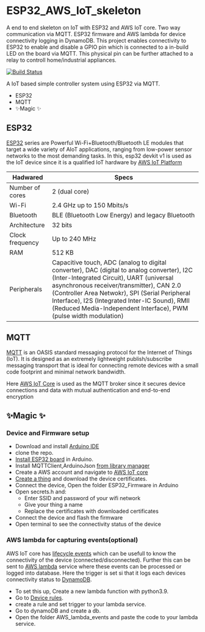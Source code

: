 # ESP32_AWS_IoT_skeleton
A end to end skeleton on IoT with ESP32 and AWS IoT core. Two way communication via MQTT. ESP32 firmware and AWS lambda for device connectivity logging in DynamoDB. This project enables connectivity to ESP32 to enable and disable a GPIO pin which is connected to a in-build LED on the board via MQTT. This physical pin can be further attached to a relay to controll home/industrial appliances.

[![Build Status](https://travis-ci.org/joemccann/dillinger.svg?branch=master)](https://travis-ci.org/joemccann/dillinger)

A IoT based simple controller system using ESP32 via MQTT. 

- ESP32
- MQTT
- ✨Magic ✨

## ESP32
[ESP32](https://www.espressif.com/en/products/socs/esp32) series are Powerful Wi-Fi+Bluetooth/Bluetooth LE modules that target a wide variety of AIoT applications, ranging from low-power sensor networks to the most demanding tasks. In this, esp32 devkit v1 is used as the IoT device since it is a qualified IoT hardware by [AWS IoT Platform](https://devices.amazonaws.com/detail/a3G0h0000077nRtEAI/ESP32-WROOM-32SE)

| Hadwared | Specs |
| ------ | ------ |
| Number of cores | 2 (dual core) |
| Wi-Fi | 2.4 GHz up to 150 Mbits/s |
| Bluetooth | BLE (Bluetooth Low Energy) and legacy Bluetooth |
| Architecture | 32 bits |
| Clock frequency | Up to 240 MHz |
| RAM | 512 KB |
| Peripherals | Capacitive touch, ADC (analog to digital converter), DAC (digital to analog converter), I2C (Inter-Integrated Circuit), UART (universal asynchronous receiver/transmitter), CAN 2.0 (Controller Area Netwokr), SPI (Serial Peripheral Interface), I2S (Integrated Inter-IC Sound), RMII (Reduced Media-Independent Interface), PWM (pulse width modulation) |

## MQTT
[MQTT](https://mqtt.org/) is an OASIS standard messaging protocol for the Internet of Things (IoT). It is designed as an extremely lightweight publish/subscribe messaging transport that is ideal for connecting remote devices with a small code footprint and minimal network bandwidth.

Here [AWS IoT Core](https://aws.amazon.com/iot-core/) is used as the MQTT broker since it secures device connections and data with mutual authentication and end-to-end encryption

## ✨Magic ✨
### Device and Firmware setup
- Download and install [Arduino IDE](https://www.arduino.cc/en/software)
- clone the repo.
- [Install ESP32 board](https://randomnerdtutorials.com/installing-the-esp32-board-in-arduino-ide-windows-instructions/) in Arduino.
- Install MQTTClient,ArduinoJson [from library manager](https://docs.arduino.cc/software/ide-v1/tutorials/installing-libraries)
- Create a AWS account and navigate to [AWS IoT core](https://us-east-1.console.aws.amazon.com/iot/home)
- [Create a thing](https://docs.aws.amazon.com/iot/latest/developerguide/iot-moisture-create-thing.html) and download the device certificates.
- Connect the device, Open the folder ESP32_Firmware in Arduino
- Open secrets.h and:
    - Enter SSID and password of your wifi network
    - Give your thing a name
    - Replace the certificates with downloaded certificates
- Connect the device and flash the firmware
- Open terminal to see the connectivity status of the device

### AWS lambda for capturing events(optional)
AWS IoT core has [lifecycle events](https://docs.aws.amazon.com/iot/latest/developerguide/life-cycle-events.html) which can be usefull to know the connectivity of the device (connected/disconnected). Further this can be sent to [AWS lambda](https://aws.amazon.com/lambda/) service where these events can be processed or logged into database. Here the trigger is set si that it logs each devices connectivity status to [DynamoDB](https://aws.amazon.com/dynamodb/).

- To set this up, Create a new lambda function with python3.9.
- Go to [Device rules](https://us-east-1.console.aws.amazon.com/iot/home?region=us-east-1#/rulehub).
- create a rule and set trigger to your lambda service.
- Go to dynamoDB and create a db.
- Open the folder AWS_lambda_events and paste the code to your lambda service.
